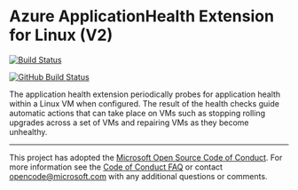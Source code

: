 # Azure ApplicationHealth Extension for Linux (V2)
[![Build Status](https://travis-ci.org/Azure/applicationhealth-extension-linux.svg?branch=master)](https://travis-ci.org/Azure/applicationhealth-extension-linux)

[![GitHub Build Status](https://github.com/Azure/applicationhealth-extension-linux/actions/workflows/go.yml/badge.svg)](https://github.com/Azure/applicationhealth-extension-linux/actions/workflows/go.yml)

The application health extension periodically probes for application health within a Linux VM when configured.
The result of the health checks guide automatic actions that can take place on VMs such as stopping rolling upgrades
across a set of VMs and repairing VMs as they become unhealthy.

-----
This project has adopted the [Microsoft Open Source Code of Conduct](https://opensource.microsoft.com/codeofconduct/). For more information see the [Code of Conduct FAQ](https://opensource.microsoft.com/codeofconduct/faq/) or contact [opencode@microsoft.com](mailto:opencode@microsoft.com) with any additional questions or comments.
